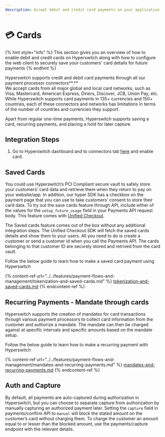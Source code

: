 ```yaml
---
description: Accept debit and credit card payments on your application
---
```


# 💳 Cards

{% hint style="info" %}
This section gives you an overview of how to enable debit and credit cards on Hyperswitch along with how to configure the web client to securely save your customers' card details for future payments
{% endhint %}

Hyperswitch supports credit and debit card payments through all our payment processor connectors\*\*.\*\*\
We accept cards from all major global and local card networks, such as Visa, Mastercard, American Express, Diners, Discover, JCB, Union Pay, etc. While Hyperswitch supports card payments in 135+ currencies and 150+ countries, each of these connectors and networks has limitations in terms of the number of countries and currencies they support.

Apart from regular one-time payments, Hyperswitch supports saving a card, recurring payments, and placing a hold for later capture.

## Integration Steps

1. Go to Hyperswitch dashboard and to connectors tab [here](https://app.hyperswitchpay.com/) and enable card.

## Saved Cards

You could use Hyperswitch’s PCI Compliant secure vault to safely store your customers’ card data and retrieve them when they return to pay on your website/app. In addition, our hyper SDK has a checkbox on the payment page that you can use to take customers’ consent to store their card data. To try out the save cards feature through API, include either of the values for the `setup_future_usage` field in your Payments API request body. This feature comes with [Unified Checkout](../integration-guide/web/).

The Saved cards feature comes out of the box without any additional integration steps. The Unified Checkout SDK will fetch the saved cards details and show them to your users. All you need to do is create a customer or send a customer id when you call the Payments API. The cards belonging to that customer ID are securely stored and retrived from the card vault.

Follow the below guide to learn how to make a saved card payment using Hyperswitch

{% content-ref url="../../features/payment-flows-and-management/tokenization-and-saved-cards.md" %}
[tokenization-and-saved-cards.md](../../features/payment-flows-and-management/tokenization-and-saved-cards.md)
{% endcontent-ref %}

## Recurring Payments - Mandate through cards

Hyperswitch supports the creation of mandates for card transactions through various payment processors to collect card information from the customer and authorize a mandate. The mandate can then be charged against at specific intervals and specific amounts based on the mandate setup.

Follow the below guide to learn how to make a recurring payment with Hyperswitch

{% content-ref url="../../features/payment-flows-and-management/mandates-and-recurring-payments.md" %}
[mandates-and-recurring-payments.md](../../features/payment-flows-and-management/mandates-and-recurring-payments.md)
{% endcontent-ref %}

## Auth and Capture

By default, all payments are auto-captured during authorization in Hyperswitch, but you can choose to separate capture from authorization by manually capturing an authorized payment later. Setting the `capture` field in payments/confirm API to `manual` will block the stated amount on the customer’s card without charging them. To charge the customer an amount equal to or lesser than the blocked amount, use the payments/capture endpoint with the relevant details.
